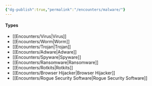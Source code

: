 ```yaml
---
{"dg-publish":true,"permalink":"/encounters/malware/"}
---
```


#### Types
- [[Encounters/Virus\|Virus]] 
- [[Encounters/Worm\|Worm]]
- [[Encounters/Trojan\|Trojan]]
- [[Encounters/Adware\|Adware]]
- [[Encounters/Spyware\|Spyware]]
- [[Encounters/Ransomware\|Ransomware]]
- [[Encounters/Rotkits\|Rotkits]]
- [[Encounters/Browser Hijacker\|Browser Hijacker]]
- [[Encounters/Rogue Security Software\|Rogue Security Software]]
